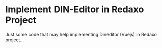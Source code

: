 Implement DIN-Editor in Redaxo Project
=====================

Just some code that may help implementing Dineditor (Vuejs) in Redaxo project...
